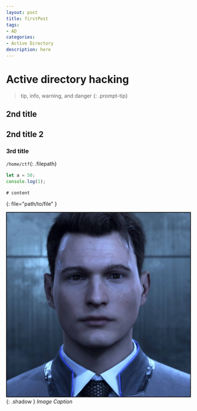 ```yaml
---
layout: post
title: firstPost
tags:
- AD
categories:
- Active Directory
description: here
---
```

# Active directory hacking
> tip, info, warning, and danger
{: .prompt-tip}
## 2nd title
## 2nd title 2
### 3rd title
`/home/ctf`{: .filepath}

```js
let a = 50;
console.log(1);
```

```shell
# content
```
{: file="path/to/file" }

![Desktop View](/assets/img/avatar.jpg){: .shadow }
_Image Caption_
